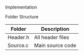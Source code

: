 Implementation

Folder Structure

   |  Folder        |  Description         |
   | ----------     |--------------------  |          
   | Header.h       | All header files     |
   | Source.c       | Main source code     |
  
